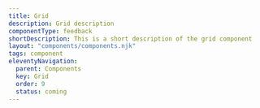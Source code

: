 ```yaml
---
title: Grid
description: Grid description
componentType: feedback
shortDescription: This is a short description of the grid component
layout: "components/components.njk"
tags: component
eleventyNavigation:
  parent: Components
  key: Grid
  order: 9
  status: coming
---
```


